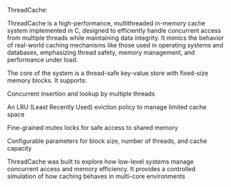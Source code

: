 ThreadCache:

ThreadCache is a high-performance, multithreaded in-memory cache system implemented in C, designed to efficiently handle concurrent access from multiple threads while maintaining data integrity. It mimics the behavior of real-world caching mechanisms like those used in operating systems and databases, emphasizing thread safety, memory management, and performance under load.

The core of the system is a thread-safe key-value store with fixed-size memory blocks. It supports:

Concurrent insertion and lookup by multiple threads

An LRU (Least Recently Used) eviction policy to manage limited cache space

Fine-grained mutex locks for safe access to shared memory

Configurable parameters for block size, number of threads, and cache capacity

ThreadCache was built to explore how low-level systems manage concurrent access and memory efficiency. It provides a controlled simulation of how caching behaves in multi-core environments
